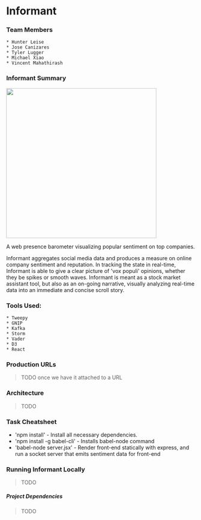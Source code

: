 # Informant

### Team Members

    * Hunter Leise
    * Jose Canizares
    * Tyler Lugger
    * Michael Xiao
    * Vincent Mahathirash

### Informant Summary

<img src="https://github.com/CUBigDataClass/Informant/blob/dev/informant_1.svg" width="400">

A web presence barometer visualizing popular sentiment on top companies.

Informant aggregates social media data and produces a measure on online company sentiment and reputation. In tracking the state in real-time, Informant is able to give a clear picture of 'vox populi' opinions, whether they be spikes or smooth waves. Informant is meant as a stock market assistant tool, but also as an on-going narrative, visually analyzing real-time data into an immediate and concise scroll story.

### Tools Used:
    * Tweepy
    * GNIP
    * Kafka
    * Storm
    * Vader
    * D3
    * React

### Production URLs

> TODO once we have it attached to a URL

### Architecture

> TODO

### Task Cheatsheet

   * 'npm install' - Install all necessary dependencies.
   * 'npm install -g babel-cli' - Installs babel-node command
   * 'babel-node server.jsx' - Render front-end statically with express, and run a socket server that emits sentiment data for front-end

### Running Informant Locally

> TODO

##### Project Dependencies

> TODO
